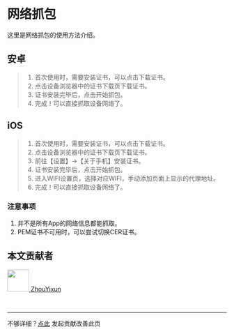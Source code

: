 # 网络抓包

这里是网络抓包的使用方法介绍。

## 安卓

> 1. 首次使用时，需要安装证书，可以点击下载证书。
> 2. 点击设备浏览器中的证书下载页下载证书。
> 3. 证书安装完毕后，点击开始抓包。
> 4. 完成！可以直接抓取设备网络了。

## iOS

> 1. 首次使用时，需要安装证书，可以点击下载证书。
> 2. 点击设备浏览器中的证书下载页下载证书。
> 3. 前往【设置】->【关于手机】安装证书。
> 4. 证书安装完毕后，点击开始抓包。
> 5. 进入WIFI设置页，选择对应WIFI，手动添加页面上显示的代理地址。
> 6. 完成！可以直接抓取设备网络了。

### 注意事项

1. 并不是所有App的网络信息都能抓取。
2. PEM证书不可用时，可以尝试切换CER证书。

## 本文贡献者
<div class="cont">
<a href="https://github.com/ZhouYixun" target="_blank">
<img src="https://avatars.githubusercontent.com/u/56339314?v=4" width="50"/>
<span>ZhouYixun</span>
</a>
</div>


&nbsp;
&nbsp;
***
不够详细？[点此](https://github.com/SonicCloudOrg/sonic-offical-website/edit/main/src/markdown/doc/doc-proxy.md) 发起贡献改善此页